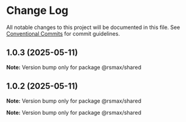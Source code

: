 # Change Log

All notable changes to this project will be documented in this file.
See [Conventional Commits](https://conventionalcommits.org) for commit guidelines.

## 1.0.3 (2025-05-11)

**Note:** Version bump only for package @rsmax/shared

## 1.0.2 (2025-05-11)

**Note:** Version bump only for package @rsmax/shared

**Note:** Version bump only for package @rsmax/shared
